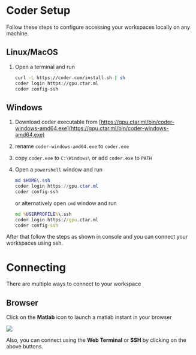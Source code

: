 # Coder Setup

Follow these steps to configure accessing your workspaces locally on any machine.

## Linux/MacOS

1. Open a terminal and run

   ```bash
   curl -L https://coder.com/install.sh | sh
   coder login https://gpu.ctar.ml
   coder config-ssh
   ```

## Windows

1. Download coder executable from [https://gpu.ctar.ml/bin/coder-windows-amd64.exe](https://gpu.ctar.ml/bin/coder-windows-amd64.exe)

2. rename `coder-windows-amd64.exe` to `coder.exe`

3. copy `coder.exe` to `C:\Windows\`
   or
   add `coder.exe` to `PATH`

4. Open a `powershell` window and run

   ```powershell
   md $HOME\.ssh
   coder login https://gpu.ctar.ml
   coder config-ssh
   ```

   or alternatively open `cmd` window and run

   ```cmd
   md %USERPROFILE%\.ssh
   coder login https://gpu.ctar.ml
   coder config-ssh
   ```

After that follow the steps as shown in console and you can connect your workspaces using ssh.

# Connecting

There are multiple ways to connect to your workspace

## Browser

Click on the **Matlab** icon to launch a matlab instant in your browser

![](https://i.ibb.co/vxtQnv5/matlab-connect.png)

Also, you can connect using the **Web Terminal** or **SSH** by clicking on the above buttons.
